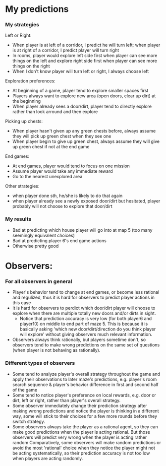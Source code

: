# My predictions

### My strategies

Left or Right:
  - When player is at left of a corridor, I predict he will turn left; when player is at right of a corridor, I predict player will turn right
  - In rooms, player would explore left side first when player can see more things on the left and explore right side first when player can see more things on the right
  - When I don't know player will turn left or right, I always choose left
 
Exploration preferences:
  - At beginning of a game, player tend to explore smaller spaces first
  - Players always want to explore new area (open doors, clear up dirt) at the beginning
  - When player already sees a door/dirt, player tend to directly explore rather than look arround and then explore

Picking up chests:
  - When player hasn't given up any green chests before, always assume they will pick up green chest when they see one
  - When player begin to give up green chest, always assume they will give up green chest if not at the end game

End games:
  - At end games, player would tend to focus on one mission
  - Assume player would take any immediate reward
  - Go to the nearest unexplored area

Other strategies:
  - when player done sth, he/she is likely to do that again
  - when player already see a newly exposed door/dirt but hesitated, player probably will not choose to explore that door/dirt

### My results

  - Bad at predicting which house player will go into at map 5 (too many seemingly equivalent choices)
  - Bad at predicting player 6's end game actions
  - Otherwise pretty good

# Observers: 

### For all observers in general
  - Player's behavior tend to change at end games, or become less rational and regulized, thus it is hard for observers to predict player actions in this case
  - It is hard for observers to perdict which door/dirt player will choose to explore when there are multiple totally new doors and/or dirts in sight.
    - Notice that prediction accuracy is very low (for both player6 and player10) on middle to end part of maze 5. This is because it is basically asking 'which new door/dirt/direction do you think player will explore' without giving observers much relevant information.  
  - Observers always think rationally, but players sometime don't, so observers tend to make wrong predictions on the same set of questions (when player is not behaving as rationally). 

### Different types of observers

  - Some tend to analyze player's overall strategy throughout the game and apply their observations to later maze's predictions, e.g. player's room search sequence & player's behavior difference in first and second half of the game
  - Some tend to notice player's preference on local rewards, e.g. door or dirt, left or right, rather than player's overall strategy.
  - Some observer immediately change their prediction strategy after making wrong predictions and notice the player is thinking in a different way, some will stick to their choices for a few more rounds before they switch strategy.
  - Some observers always take the player as a rational agent, so they can make good predictions when the player is acting rational. But those observers will predict very wrong when the player is acting rather random
  Comparatively, some observers will make random predictions or avoid the most 'rational' choice when they notice the player might not be acting systematically, so their prediction accuracy is not too low when players are acting randomly. 
